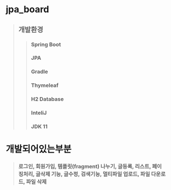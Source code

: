 # jpa_board
> ## 개발환경
>> ### Spring Boot
>> ### JPA
>> ### Gradle
>> ### Thymeleaf
>> ### H2 Database
>> ### InteliJ
>> ### JDK 11

# 개발되어있는부분
> ### 로그인, 회원가입, 템플릿(fragment) 나누기, 글등록, 리스트, 페이징처리, 글삭제 기능, 글수정, 검색기능, 멀티파일 업로드, 파일 다운로드, 파일 삭제

